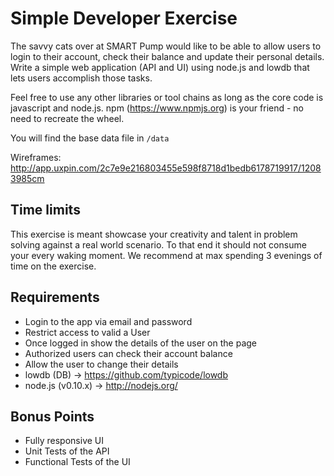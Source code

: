 # Simple Developer Exercise 

The savvy cats over at SMART Pump would like to be able to allow users to login to their account, check their balance and update their personal details. Write a simple web application (API and UI) using node.js and lowdb that lets users accomplish those tasks. 

Feel free to use any other libraries or tool chains as long as the core code is javascript and node.js. npm (https://www.npmjs.org) is your friend - no need to recreate the wheel. 

You will find the base data file in ```/data```

Wireframes: http://app.uxpin.com/2c7e9e216803455e598f8718d1bedb6178719917/12083985cm

## Time limits

This exercise is meant showcase your creativity and talent in problem solving against a real world scenario. To that end it should not consume your every waking moment. We recommend at max spending 3 evenings of time on the exercise. 

## Requirements

* Login to the app via email and password
* Restrict access to valid a User
* Once logged in show the details of the user on the page
* Authorized users can check their account balance
* Allow the user to change their details
* lowdb (DB) -> https://github.com/typicode/lowdb
* node.js (v0.10.x) -> http://nodejs.org/ 

## Bonus Points

* Fully responsive UI
* Unit Tests of the API
* Functional Tests of the UI
